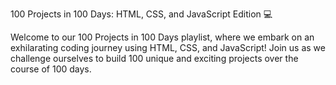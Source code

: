 100 Projects in 100 Days: HTML, CSS, and JavaScript Edition 💻

Welcome to our 100 Projects in 100 Days playlist, where we embark on an exhilarating coding journey using HTML, CSS, and JavaScript! Join us as we challenge ourselves to build 100 unique and exciting projects over the course of 100 days.
